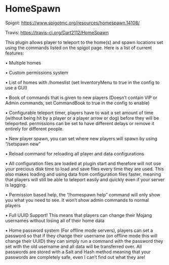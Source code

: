 HomeSpawn
=========
Spigot: https://www.spigotmc.org/resources/homespawn.14108/

Travis: https://travis-ci.org/Dart2112/HomeSpawn

This plugin allows player to teleport to the home(s) and spawn locations set using the commands listed on the spigot page. Here is a list of current features:

•	Multiple homes

•	Custom permissions system

•	List of homes with /homeslist (set InventoryMenu to true in the config to use a GUI)

•	Book of commands that is given to new players (Doesn’t contain VIP or Admin commands, set CommandBook to true in the config to enable)

•	Configurable teleport timer, players have to wait a set amount of time (without being hit by a player or a player arrow or dog) before they will be teleported. permissions can be set to have different delays or remove it entirely for different people.

•	New player spawn, you can set where new players will spawn by using “/setspawn new”

•	Reload command for reloading all player and data configurations

•	All configuration files are loaded at plugin start and therefore will not use your precious disk time to load and save files every time they are used. This also makes loading and using data from configuration files faster, meaning that players will still be able to teleport easily and quickly even if your server is lagging.

•	Permission based help, the “/homespawn help” command will only show you what you need to see. It won’t show admin commands to normal players

•	Full UUID Support! This means that players can change their Mojang usernames without losing all of their home data

•	Home password system (For offline mode servers), players can set a password so that if they change their username (on offline mode this will change their UUID) they can simply run a command with the password they set with the old username and all data will be transferred over. All passwords are stored with a Salt and Hash method meaning that your passwords are completely safe, even I can’t find out what they are!
